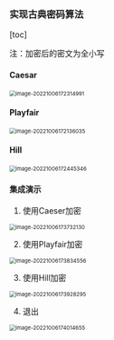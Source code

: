 ### 实现古典密码算法

[toc]

注：加密后的密文为全小写

#### Caesar

<img src="..\images\Caeser.png" alt="image-20221006172314991" style="zoom: 67%;" />

#### Playfair

<img src="..\images\Playfair.png" alt="image-20221006172136035" style="zoom:67%;" />

#### Hill

<img src="..\images\Hill.png" alt="image-20221006172445346" style="zoom: 67%;" />

#### 集成演示

1. 使用Caeser加密

<img src="..\images\CaeserUi.png" alt="image-20221006173732130" style="zoom:67%;" />

2. 使用Playfair加密

<img src="..\images\PlayfairUi.png" alt="image-20221006173834556" style="zoom:67%;" />

3. 使用Hill加密

<img src="..\images\HillUi.png" alt="image-20221006173928295" style="zoom:67%;" />

4. 退出

<img src="..\images\Exit.png" alt="image-20221006174014655" style="zoom:67%;" />